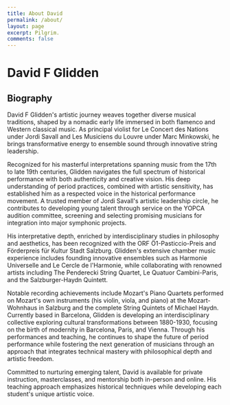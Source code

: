 ```yaml
---
title: About David
permalink: /about/
layout: page
excerpt: Pilgrim.
comments: false
---
```


# David F Glidden

## Biography

David F Glidden's artistic journey weaves together diverse musical traditions, shaped by a nomadic early life immersed in both flamenco and Western classical music. As principal violist for Le Concert des Nations under Jordi Savall and Les Musiciens du Louvre under Marc Minkowski, he brings transformative energy to ensemble sound through innovative string leadership.

Recognized for his masterful interpretations spanning music from the 17th to late 19th centuries, Glidden navigates the full spectrum of historical performance with both authenticity and creative vision. His deep understanding of period practices, combined with artistic sensitivity, has established him as a respected voice in the historical performance movement. A trusted member of Jordi Savall's artistic leadership circle, he contributes to developing young talent through service on the YOPCA audition committee, screening and selecting promising musicians for integration into major symphonic projects.

His interpretative depth, enriched by interdisciplinary studies in philosophy and aesthetics, has been recognized with the ORF Ö1-Pasticcio-Preis and Förderpreis für Kultur Stadt Salzburg. Glidden's extensive chamber music experience includes founding innovative ensembles such as Harmonie Universelle and Le Cercle de l'Harmonie, while collaborating with renowned artists including The Penderecki String Quartet, Le Quatuor Cambini-Paris, and the Salzburger-Haydn Quintett.

Notable recording achievements include Mozart's Piano Quartets performed on Mozart's own instruments (his violin, viola, and piano) at the Mozart-Wohnhaus in Salzburg and the complete String Quintets of Michael Haydn. Currently based in Barcelona, Glidden is developing an interdisciplinary collective exploring cultural transformations between 1880-1930, focusing on the birth of modernity in Barcelona, Paris, and Vienna. Through his performances and teaching, he continues to shape the future of period performance while fostering the next generation of musicians through an approach that integrates technical mastery with philosophical depth and artistic freedom.

Committed to nurturing emerging talent, David is available for private instruction, masterclasses, and mentorship both in-person and online. His teaching approach emphasizes historical techniques while developing each student's unique artistic voice.
